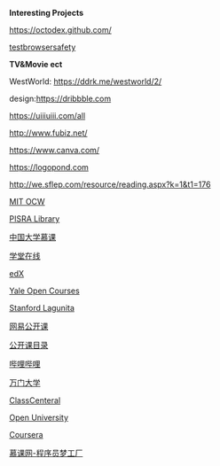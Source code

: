 **Interesting  Projects**

 https://octodex.github.com/

[testbrowsersafety](https://panopticlick.eff.org/)

**TV&Movie ect**

WestWorld: https://ddrk.me/westworld/2/

design:https://dribbble.com

https://uiiiuiii.com/all

http://www.fubiz.net/

https://www.canva.com/

https://logopond.com

http://we.sflep.com/resource/reading.aspx?k=1&t1=176





[MIT OCW](https://ocw.mit.edu/index.htm)

[PISRA Library](http://pirsa.org/search)

[中国大学慕课](https://www.icourse163.org)

[学堂在线](https://next.xuetangx.com/)

[edX](https://www.edx.org/)

[Yale Open Courses](https://oyc.yale.edu/courses)

[Stanford Lagunita](https://lagunita.stanford.edu/)

[网易公开课](https://open.163.com/)

[公开课目录](http://v.qq.com/zt2011/open/index.htm)

[哔哩哔哩](https://www.bilibili.com/)

[万门大学](https://www.wanmen.org/)

[ClassCenteral](https://www.classcentral.com/)

[Open University](https://www.open.edu/openlearn/)

[Coursera](https://www.coursera.org/courses)

[慕课网-程序员梦工厂](https://www.imooc.com/)

